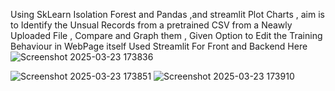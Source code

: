 Using SkLearn Isolation Forest and Pandas ,and streamlit Plot Charts , aim is to Identify the Unsual Records from a pretrained CSV from a Neawly Uploaded File , Compare and
Graph them , Given Option to Edit the Training Behaviour in WebPage itself
Used Streamlit For Front and Backend Here
![Screenshot 2025-03-23 173836](https://github.com/user-attachments/assets/051b2615-7d9c-45a9-b4ae-de31871ed394)

![Screenshot 2025-03-23 173851](https://github.com/user-attachments/assets/2b2df773-4230-479f-a162-ba3b9541f7cd)
![Screenshot 2025-03-23 173910](https://github.com/user-attachments/assets/bf77ef1b-8436-43d4-9bd9-09c23a54546a)

